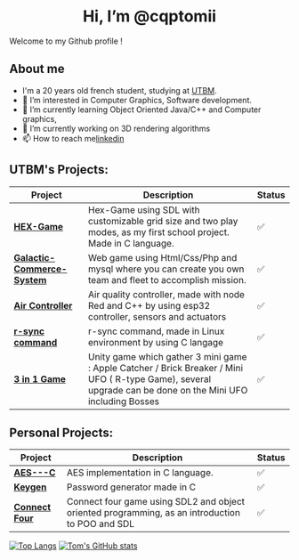 <h1 align="center"> Hi, I’m @cqptomii </h1

Welcome to my Github profile !

## About me
-    I'm a 20 years old french student, studying at [UTBM](https://utbm.fr/ " ").
- 👀 I’m interested in Computer Graphics, Software development.
- 🌱 I’m currently learning Object Oriented Java/C++ and Computer graphics,  
- 💞️ I’m currently working on 3D rendering algorithms
- 📫 How to reach me[linkedin](https://www.linkedin.com/in/tom-fraisse-644475251/)

## UTBM's Projects:
|Project|Description|Status|
|---|---|---|
| [**HEX-Game**](https://github.com/cqptomii/IF2Project-HEX-Game) | Hex-Game using SDL with customizable grid size and two play modes, as my first school project. Made in C language.|✅|
| [**Galactic-Commerce-System**](https://github.com/julesprrt/Galactic-Management-Commerce-System) | Web game using Html/Css/Php and mysql where you can create you own team and fleet to accomplish mission.|✅|
| [**Air Controller**](https://github.com/cqptomii/IF3B-Project)| Air quality controller, made with node Red and C++ by using esp32 controller, sensors and actuators |✅|
| [**r-sync command**](https://github.com/cqptomii/Projet-LP25)| r-sync command, made in Linux environment by using C langage |✅|
| [**3 in 1 Game**](https://github.com/cqptomii/Projet-LP25)| Unity game which gather 3 mini game : Apple Catcher / Brick Breaker / Mini UFO ( R-type Game), several upgrade can be done on the Mini UFO including Bosses|✅|


## Personal Projects:
|Project|Description|Status|
|---|---|---|
| [**AES---C**](https://github.com/cqptomii/AES---C) | AES implementation in C language.|✅|
| [**Keygen**](https://github.com/cqptomii/Keygen) | Password generator made in C | ✅|
| [**Connect Four**](https://github.com/cqptomii/Connect-Four) | Connect four game using SDL2 and object oriented programming, as an introduction to POO and SDL|✅|

[![Top Langs](https://github-readme-stats.vercel.app/api?username=cqptomii&theme=algolia&show_icons=true)](https://github.com/cqptomii)     [![Tom's GitHub stats](https://github-readme-stats.vercel.app/api/top-langs?username=cqptomii&hide=html,scss,stylus,blade,jupyter%20notebook,python,css,shell,batchfile,dockerfile,typescript&theme=algolia&show_icons=true)](https://github.com/cqptomii)
